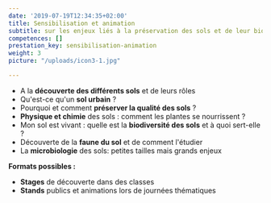 ```yaml
---
date: '2019-07-19T12:34:35+02:00'
title: Sensibilisation et animation
subtitle: sur les enjeux liés à la préservation des sols et de leur biodiversité
competences: []
prestation_key: sensibilisation-animation
weight: 3
picture: "/uploads/icon3-1.jpg"

---
```

* A la **découverte des différents sols** et de leurs rôles
* Qu'est-ce qu'un **sol urbain** ?
* Pourquoi et comment **préserver la qualité des sols** ?
* **Physique et chimie** des sols : comment les plantes se nourrissent ?
* Mon sol est vivant : quelle est la **biodiversité des sols** et à quoi sert-elle ?
* Découverte de la **faune du sol** et de comment l'étudier
* La **microbiologie** des sols: petites tailles mais grands enjeux

**Formats possibles :**

* **Stages** de découverte dans des classes
* **Stands** publics et animations lors de journées thématiques